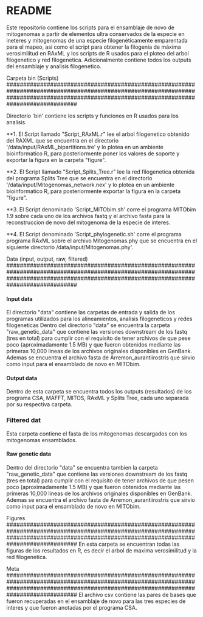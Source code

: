 README
=========

Este repositorio contiene los scripts para el ensamblaje de novo de mitogenomas a partir de elementos ultra conservados de la especie en ineteres y mitogenomas de una especie filogenéticamente emparentada para el mapeo, así como el script para obtener la filogenia de máxima verosimilitud en RAxML y los scripts de R usados para el ploteo del arbol filogenetico y red filogenetica. Adicionalmente contiene todos los outputs del ensamblaje y analisis filogenetico.


Carpeta bin (Scripts)
#############################################################################################################################################################################################

Directorio 'bin' contiene los scripts y funciones en R usados para los analisis.

**1. El Script llamado "Script_RAxML.r" lee el arbol filogenetico obtenido del RAXML que se encuentra en el directorio '/data/input/RAxML_bipartitions.tre' y lo plotea en un ambiente bioinformatico R, para posteriormente poner los valores de soporte y exportar la figura en la carpeta "figure".

**2. El Script llamado "Script_Splits_Tree.r" lee la red filogenetica obtenida del programa Splits Tree que se encuentra en el directorio '/data/input/Mitogenomas_network.nex' y lo plotea en un ambiente bioinformatico R, para posteriormente exportar la figura en la carpeta "figure".

**3. El Script denominado 'Script_MITObim.sh' corre el programa MITObim 1.9 sobre cada uno de los archivos fastq y el archivo fasta para la reconstruccion de novo del mitogenoma de la especie de interes.

**4. El Script denominado 'Script_phylogenetic.sh' corre el programa programa RAxML sobre el archivo Mitogenomas.phy que se encuentra en el siguiente directorio /data/input/Mitogenomas.phy'.



Data (input, output, raw, filtered)
#############################################################################################################################################################################################

#### Input data
El directorio "data" contiene las carpetas de entrada y salida de los programas utilizados para los alineamientos, analisis filogeneticos y redes filogeneticas
Dentro del directorio "data" se encuentra la carpeta "raw_genetic_data" que contiene las versiones downstream de los fastq (tres en total) para cumplir con el requisito de tener archivos de que pese poco (aproximadamente 1.5 MB) y que fueron obtenidos mediante las primeras 10,000 lineas de los archivos originales disponibles en GenBank. Ademas se encuentra el archivo fasta de Arremon_aurantiirostris que sirvio como input para el ensamblado de novo en MITObim.

#### Output data
Dentro de esta carpeta se encuentra todos los outputs (resultados) de los programa CSA, MAFFT, MITOS, RAxML y Splits Tree, cada uno separada por su respectiva carpeta.

### Filtered dat
Esta carpeta contiene el fasta de los mitogenomas descargados con los mitogenomas ensamblados.

#### Raw genetic data
Dentro del directorio "data" se encuentra tambien la carpeta "raw_genetic_data" que contiene las versiones downstream de los fastq (tres en total) para cumplir con el requisito de tener archivos de que pesen poco (aproximadamente 1.5 MB) y que fueron obtenidos mediante las primeras 10,000 lineas de los archivos originales disponibles en GenBank. Ademas se encuentra el archivo fasta de Arremon_aurantiirostris que sirvio como input para el ensamblado de novo en MITObim.



Figures
#############################################################################################################################################################################################
En esta carpeta se encuentran todas las figuras de los resultados en R, es decir el arbol de maxima verosimilitud y la red filogenetica.



Meta
#############################################################################################################################################################################################
El archivo csv contiene las pares de bases que fueron recuperadas en el ensamblaje de novo para las tres especies de interes y que fueron anotadas por el programa CSA.

